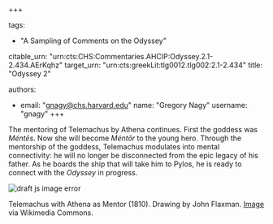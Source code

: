 +++

tags:
- "A Sampling of Comments on the Odyssey"

citable_urn: "urn:cts:CHS:Commentaries.AHCIP:Odyssey.2.1-2.434.AErKqhz"
target_urn: "urn:cts:greekLit:tlg0012.tlg002:2.1-2.434"
title: "Odyssey 2"

authors:
- email: "gnagy@chs.harvard.edu"
  name: "Gregory Nagy"
  username: "gnagy"
+++

<p>The mentoring of Telemachus by Athena continues. First the goddess was <em>Méntēs</em>. Now she will become <em>Méntōr</em> to the young hero. Through the mentorship of the goddess, Telemachus modulates into mental connectivity: he will no longer be disconnected from the epic legacy of his father. As he boards the ship that will take him to Pylos, he is ready to connect with the <em>Odyssey</em> in progress.</p><p></p><span><img src="https://classical-inquiries.chs.harvard.edu/wp-content/uploads/2017/03/OdysseyTelemachos.png" alt="draft js image error"/></span><p>Telemachus with Athena as Mentor (1810). Drawing by John Flaxman. <a href="https://commons.wikimedia.org/wiki/File%3AOdysseyTelemachos.png">Image</a> via Wikimedia Commons.</p>